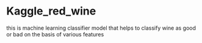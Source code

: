 # Kaggle_red_wine
this is machine learning classifier model that helps to classify wine as good or bad on the basis of various features 
